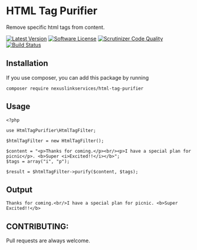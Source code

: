 # HTML Tag Purifier
Remove specific html tags from content.

[![Latest Version](https://img.shields.io/packagist/v/nexuslinkservices/html-tag-purifier.svg?style=flat-square)](https://packagist.org/packages/nexuslinkservices/html-tag-purifier)
[![Software License](http://img.shields.io/badge/license-MIT-brightgreen.svg?style=flat-square)](LICENSE)
[![Scrutinizer Code Quality](https://scrutinizer-ci.com/g/nexuslinkservices/html-tag-purifier/badges/quality-score.png?b=master)](https://scrutinizer-ci.com/g/nexuslinkservices/html-tag-purifier/?branch=master)
[![Build Status](https://scrutinizer-ci.com/g/nexuslinkservices/html-tag-purifier/badges/build.png?b=master)](https://scrutinizer-ci.com/g/nexuslinkservices/html-tag-purifier/build-status/master)

## Installation

If you use composer, you can add this package by running 

````
composer require nexuslinkservices/html-tag-purifier
````

## Usage

```
<?php

use HtmlTagPurifier\HtmlTagFilter;

$htmlTagFilter = new HtmlTagFilter();
        
$content = "<p>Thanks for coming.</p><br/><p>I have a special plan for picnic</p>. <b>Super <i>Excited!!</i></b>";
$tags = array("i", "p");

$result = $htmlTagFilter->purify($content, $tags);
```

## Output

```
Thanks for coming.<br/>I have a special plan for picnic. <b>Super Excited!!</b>
```

## CONTRIBUTING:

Pull requests are always welcome.